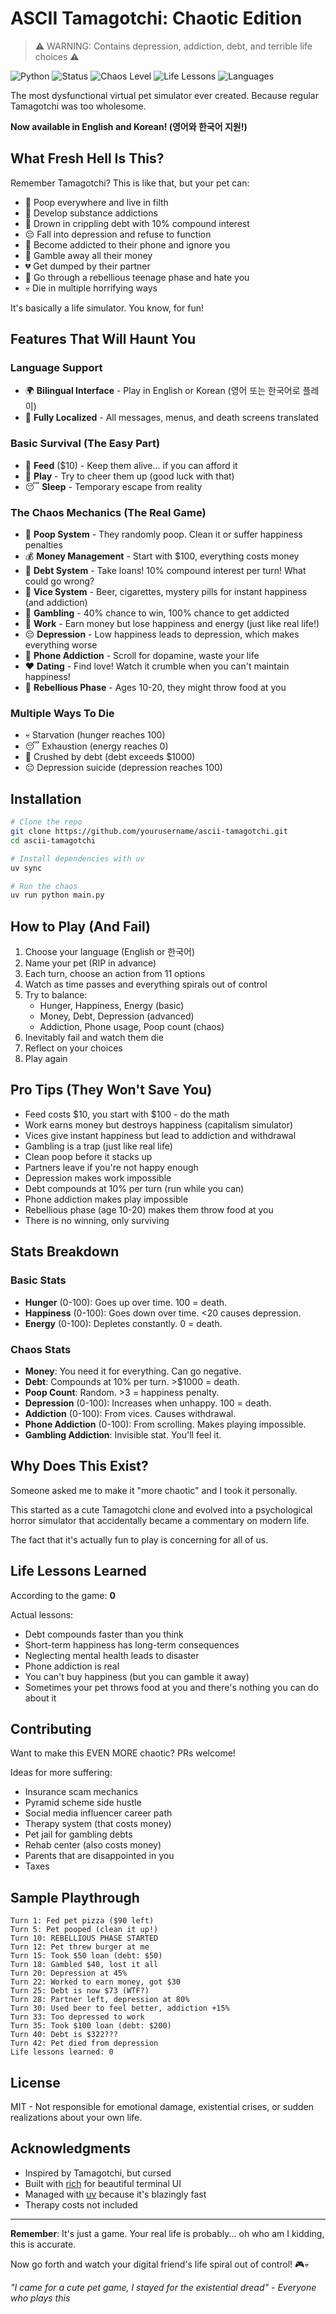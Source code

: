 # ASCII Tamagotchi: Chaotic Edition

> ⚠️ WARNING: Contains depression, addiction, debt, and terrible life choices ⚠️

![Python](https://img.shields.io/badge/python-3.12+-blue.svg)
![Status](https://img.shields.io/badge/status-unhinged-red.svg)
![Chaos Level](https://img.shields.io/badge/chaos%20level-MAXIMUM-ff0000.svg)
![Life Lessons](https://img.shields.io/badge/life%20lessons-0-lightgrey.svg)
![Languages](https://img.shields.io/badge/languages-English%20%7C%20%ED%95%9C%EA%B5%AD%EC%96%B4-brightgreen.svg)

The most dysfunctional virtual pet simulator ever created. Because regular Tamagotchi was too wholesome.

**Now available in English and Korean! (영어와 한국어 지원!)**

## What Fresh Hell Is This?

Remember Tamagotchi? This is like that, but your pet can:
- 💩 Poop everywhere and live in filth
- 🍺 Develop substance addictions
- 💸 Drown in crippling debt with 10% compound interest
- 😔 Fall into depression and refuse to function
- 📱 Become addicted to their phone and ignore you
- 🎰 Gamble away all their money
- 💔 Get dumped by their partner
- 🤬 Go through a rebellious teenage phase and hate you
- 💀 Die in multiple horrifying ways

It's basically a life simulator. You know, for fun!

## Features That Will Haunt You

### Language Support
- 🌍 **Bilingual Interface** - Play in English or Korean (영어 또는 한국어로 플레이)
- 🎯 **Fully Localized** - All messages, menus, and death screens translated

### Basic Survival (The Easy Part)
- 🍕 **Feed** ($10) - Keep them alive... if you can afford it
- 🎾 **Play** - Try to cheer them up (good luck with that)
- 😴 **Sleep** - Temporary escape from reality

### The Chaos Mechanics (The Real Game)
- 💩 **Poop System** - They randomly poop. Clean it or suffer happiness penalties
- 💰 **Money Management** - Start with $100, everything costs money
- 💸 **Debt System** - Take loans! 10% compound interest per turn! What could go wrong?
- 🍺 **Vice System** - Beer, cigarettes, mystery pills for instant happiness (and addiction)
- 🎰 **Gambling** - 40% chance to win, 100% chance to get addicted
- 💼 **Work** - Earn money but lose happiness and energy (just like real life!)
- 😔 **Depression** - Low happiness leads to depression, which makes everything worse
- 📱 **Phone Addiction** - Scroll for dopamine, waste your life
- ❤️ **Dating** - Find love! Watch it crumble when you can't maintain happiness!
- 🤬 **Rebellious Phase** - Ages 10-20, they might throw food at you

### Multiple Ways To Die
- 💀 Starvation (hunger reaches 100)
- 😴 Exhaustion (energy reaches 0)
- 💸 Crushed by debt (debt exceeds $1000)
- 😔 Depression suicide (depression reaches 100)

## Installation

```bash
# Clone the repo
git clone https://github.com/yourusername/ascii-tamagotchi.git
cd ascii-tamagotchi

# Install dependencies with uv
uv sync

# Run the chaos
uv run python main.py
```

## How to Play (And Fail)

1. Choose your language (English or 한국어)
2. Name your pet (RIP in advance)
3. Each turn, choose an action from 11 options
4. Watch as time passes and everything spirals out of control
5. Try to balance:
   - Hunger, Happiness, Energy (basic)
   - Money, Debt, Depression (advanced)
   - Addiction, Phone usage, Poop count (chaos)
6. Inevitably fail and watch them die
7. Reflect on your choices
8. Play again

## Pro Tips (They Won't Save You)

- Feed costs $10, you start with $100 - do the math
- Work earns money but destroys happiness (capitalism simulator)
- Vices give instant happiness but lead to addiction and withdrawal
- Gambling is a trap (just like real life)
- Clean poop before it stacks up
- Partners leave if you're not happy enough
- Depression makes work impossible
- Debt compounds at 10% per turn (run while you can)
- Phone addiction makes play impossible
- Rebellious phase (age 10-20) makes them throw food at you
- There is no winning, only surviving

## Stats Breakdown

### Basic Stats
- **Hunger** (0-100): Goes up over time. 100 = death.
- **Happiness** (0-100): Goes down over time. <20 causes depression.
- **Energy** (0-100): Depletes constantly. 0 = death.

### Chaos Stats
- **Money**: You need it for everything. Can go negative.
- **Debt**: Compounds at 10% per turn. >$1000 = death.
- **Poop Count**: Random. >3 = happiness penalty.
- **Depression** (0-100): Increases when unhappy. 100 = death.
- **Addiction** (0-100): From vices. Causes withdrawal.
- **Phone Addiction** (0-100): From scrolling. Makes playing impossible.
- **Gambling Addiction**: Invisible stat. You'll feel it.

## Why Does This Exist?

Someone asked me to make it "more chaotic" and I took it personally.

This started as a cute Tamagotchi clone and evolved into a psychological horror simulator that accidentally became a commentary on modern life.

The fact that it's actually fun to play is concerning for all of us.

## Life Lessons Learned

According to the game: **0**

Actual lessons:
- Debt compounds faster than you think
- Short-term happiness has long-term consequences
- Neglecting mental health leads to disaster
- Phone addiction is real
- You can't buy happiness (but you can gamble it away)
- Sometimes your pet throws food at you and there's nothing you can do about it

## Contributing

Want to make this EVEN MORE chaotic? PRs welcome!

Ideas for more suffering:
- Insurance scam mechanics
- Pyramid scheme side hustle
- Social media influencer career path
- Therapy system (that costs money)
- Pet jail for gambling debts
- Rehab center (also costs money)
- Parents that are disappointed in you
- Taxes

## Sample Playthrough

```
Turn 1: Fed pet pizza ($90 left)
Turn 5: Pet pooped (clean it up!)
Turn 10: REBELLIOUS PHASE STARTED
Turn 12: Pet threw burger at me
Turn 15: Took $50 loan (debt: $50)
Turn 18: Gambled $40, lost it all
Turn 20: Depression at 45%
Turn 22: Worked to earn money, got $30
Turn 25: Debt is now $73 (WTF?)
Turn 28: Partner left, depression at 80%
Turn 30: Used beer to feel better, addiction +15%
Turn 33: Too depressed to work
Turn 35: Took $100 loan (debt: $200)
Turn 40: Debt is $322???
Turn 42: Pet died from depression
Life lessons learned: 0
```

## License

MIT - Not responsible for emotional damage, existential crises, or sudden realizations about your own life.

## Acknowledgments

- Inspired by Tamagotchi, but cursed
- Built with [rich](https://github.com/Textualize/rich) for beautiful terminal UI
- Managed with [uv](https://github.com/astral-sh/uv) because it's blazingly fast
- Therapy costs not included

---

**Remember**: It's just a game. Your real life is probably... oh who am I kidding, this is accurate.

Now go forth and watch your digital friend's life spiral out of control! 🎮💀

*"I came for a cute pet game, I stayed for the existential dread" - Everyone who plays this*

